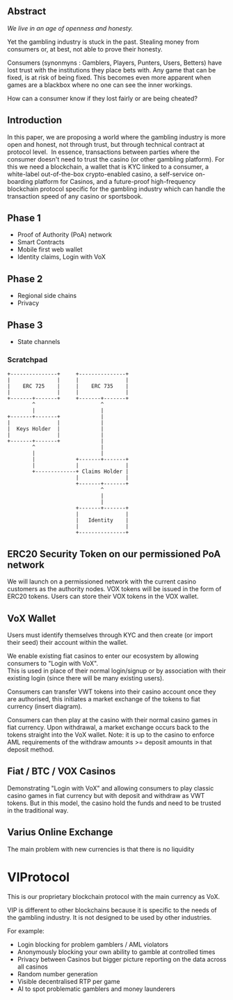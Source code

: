 ## Abstract 

*We live in an age of openness and honesty.*

Yet the gambling industry is stuck in the past. Stealing money from consumers or, at best, not able to prove their honesty.


Consumers (synonmyns : Gamblers, Players, Punters, Users, Betters) have lost trust with the institutions they place bets with. Any game that can be fixed, is at risk of being fixed. This becomes even more apparent when games are a blackbox where no one can see the inner workings. 

How can a consumer know if they lost fairly or are being cheated?

## Introduction

In this paper, we are proposing a world where the gambling industry is more open and honest, not through trust, but through technical contract at protocol level.  In essence, transactions between parties where the consumer doesn't need to trust the casino (or other gambling platform). For this we need a blockchain, a wallet that is KYC linked to a consumer, a white-label out-of-the-box crypto-enabled casino, a self-service on-boarding platform for Casinos, and a future-proof high-frequency blockchain protocol specific for the gambling industry which can handle the transaction speed of any casino or sportsbook.  






## Phase 1
- Proof of Authority (PoA) network
- Smart Contracts
- Mobile first web wallet
- Identity claims, Login with VoX

## Phase 2
- Regional side chains
- Privacy

## Phase 3
- State channels



### Scratchpad ###

```
+---------------+     +---------------+
|               |     |               |
|    ERC 725    |     |    ERC 735    |
|               |     |               |
+-------+-------+     +-------+-------+
        ^                     ^
        |                     |
+-------+-------+             |
|               |             |
|  Keys Holder  |             |
|               |             |
+-------+-------+             |
        ^                     |
        |                     |
        |             +-------+-------+ 
        |             |               |
        +-------------+ Claims Holder |
                      |               |
                      +-------+-------+
                              ^
                              |
                              |
                      +-------+-------+ 
                      |               |
                      |   Identity    |
                      |               |
                      +---------------+
```

## ERC20 Security Token on our permissioned PoA network

We will launch on a permissioned network with the current casino customers as the authority nodes. VOX tokens will be issued in the form of ERC20 tokens. Users can store their VOX tokens in the VOX wallet.

## VoX Wallet
Users must identify themselves through KYC and then create (or import their seed) their account within the wallet.

We enable existing fiat casinos to enter our ecosystem by allowing consumers to "Login with VoX".  
This is used in place of their normal login/signup or by association with their existing login (since there will be many existing users). 

Consumers can transfer VWT tokens into their casino account once they are authorised, this initiates a market exchange of the tokens to fiat currency  (insert diagram).

Consumers can then play at the casino with their normal casino games in fiat currency.
Upon withdrawal, a market exchange occurs back to the tokens straight into the VoX wallet.  Note: it is up to the casino to enforce AML requirements of the withdraw amounts >= deposit amounts in that deposit method.


## Fiat / BTC / VOX Casinos
Demonstrating "Login with VoX" and allowing consumers to play classic casino games in fiat currency but with deposit and withdraw as VWT tokens. But in this model, the casino hold the funds and need to be trusted in the traditional way.

## Varius Online Exchange
The main problem with new currencies is that there is no liquidity

# VIProtocol
This is our proprietary blockchain protocol with the main currency as VoX.

VIP is different to other blockchains because it is specific to the needs of the gambling industry.  It is not designed to be used by other industries.

For example:
- Login blocking for problem gamblers / AML violators
- Anonymously blocking your own ability to gamble at controlled times
- Privacy between Casinos but bigger picture reporting on the data across all casinos
- Random number generation
- Visible decentralised RTP per game
- AI to spot problematic gamblers and money launderers

